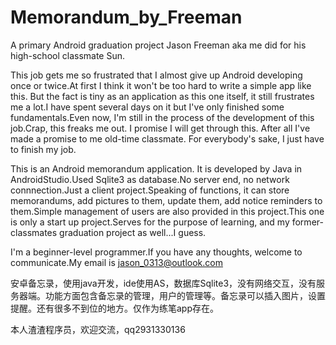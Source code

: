 # Memorandum_by_Freeman
A primary Android graduation project Jason Freeman aka me did for his high-school classmate Sun. 

This job gets me so frustrated that I almost give up Android developing once or twice.At first I think it won't be too hard to write a simple app like this. But the fact is tiny as an application as this one itself, it still frustrates me a lot.I have spent several days on it but I've only finished some fundamentals.Even now, I'm still in the process of the development of this job.Crap, this freaks me out. I promise I will get through this. After all I've made a promise to me old-time classmate. For everybody's sake, I just have to finish my job.

This is an Android memorandum application. It is developed by Java in AndroidStudio.Used Sqlite3 as database.No server end, no network connnection.Just a client project.Speaking of functions, it can store memorandums, add pictures to them, update them, add notice reminders to them.Simple management of users are also provided in this project.This one is only a start up project.Serves for the purpose of learning, and my former-classmates graduation project as well...I guess.

I'm a beginner-level programmer.If you have any thoughts, welcome to communicate.My email is jason_0313@outlook.com

安卓备忘录，使用java开发，ide使用AS，数据库Sqlite3，没有网络交互，没有服务器端。功能方面包含备忘录的管理，用户的管理等。备忘录可以插入图片，设置提醒。还有很多不到位的地方。仅作为练笔app存在。

本人渣渣程序员，欢迎交流，qq2931330136